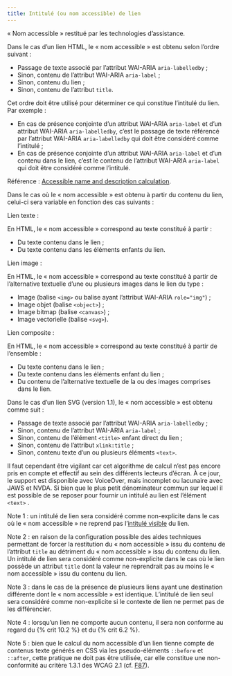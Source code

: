 ```yaml
---
title: Intitulé (ou nom accessible) de lien
---
```


« Nom accessible » restitué par les technologies d’assistance.

Dans le cas d’un lien HTML, le « nom accessible » est obtenu selon l’ordre
suivant :

- Passage de texte associé par l’attribut WAI-ARIA `aria-labelledby` ;
- Sinon, contenu de l’attribut WAI-ARIA `aria-label` ;
- Sinon, contenu du lien ;
- Sinon, contenu de l’attribut `title`.

Cet ordre doit être utilisé pour déterminer ce qui constitue l’intitulé du
lien. Par exemple :

- En cas de présence conjointe d’un attribut WAI-ARIA `aria-label` et d’un attribut WAI-ARIA `aria-labelledby`, c’est le passage de texte référencé par l’attribut WAI-ARIA `aria-labelledby` qui doit être considéré comme l’intitulé ;
- En cas de présence conjointe d’un attribut WAI-ARIA `aria-label` et d’un contenu dans le lien, c’est le contenu de l’attribut WAI-ARIA `aria-label` qui doit être considéré comme l’intitulé.

Référence : <span lang="en">[Accessible name and description
calculation](https://www.w3.org/TR/accname-1.1/)</span>.

Dans le cas où le « nom accessible » est obtenu à partir du contenu du lien,
celui-ci sera variable en fonction des cas suivants :

Lien texte :

En HTML, le « nom accessible » correspond au texte constitué à partir :

- Du texte contenu dans le lien ;
- Du texte contenu dans les éléments enfants du lien.

Lien image :

En HTML, le « nom accessible » correspond au texte constitué à partir de
l’alternative textuelle d’une ou plusieurs images dans le lien du type :

- Image (balise `<img>` ou balise ayant l’attribut WAI-ARIA `role="img"`) ;
- Image objet (balise `<object>`) ;
- Image bitmap (balise `<canvas>`) ;
- Image vectorielle (balise `<svg>`).

Lien composite :

En HTML, le « nom accessible » correspond au texte constitué à partir de
l’ensemble :

- Du texte contenu dans le lien ;
- Du texte contenu dans les éléments enfant du lien ;
- Du contenu de l’alternative textuelle de la ou des images comprises dans le lien.

Dans le cas d’un lien SVG (version 1.1), le « nom accessible » est obtenu
comme suit :

- Passage de texte associé par l’attribut WAI-ARIA `aria-labelledby` ;
- Sinon, contenu de l’attribut WAI-ARIA `aria-label` ;
- Sinon, contenu de l’élément `<title>` enfant direct du lien ;
- Sinon, contenu de l’attribut `xlink:title` ;
- Sinon, contenu texte d’un ou plusieurs éléments `<text>`.

Il faut cependant être vigilant car cet algorithme de calcul n’est pas encore
pris en compte et effectif au sein des différents lecteurs d’écran. À ce jour,
le support est disponible avec VoiceOver, mais incomplet ou lacunaire avec
JAWS et NVDA. Si bien que le plus petit dénominateur commun sur lequel il est
possible de se reposer pour fournir un intitulé au lien est l’élément `<text>`
.

Note 1 : un intitulé de lien sera considéré comme non-explicite dans le cas où
le « nom accessible » ne reprend pas l’[intitulé visible](#intitule-visible)
du lien.

Note 2 : en raison de la configuration possible des aides techniques
permettant de forcer la restitution du « nom accessible » issu du contenu de
l’attribut `title` au détriment du « nom accessible » issu du contenu du lien.
Un intitulé de lien sera considéré comme non-explicite dans le cas où le lien
possède un attribut `title` dont la valeur ne reprendrait pas au moins le «
nom accessible » issu du contenu du lien.

Note 3 : dans le cas de la présence de plusieurs liens ayant une destination
différente dont le « nom accessible » est identique. L’intitulé de lien seul
sera considéré comme non-explicite si le contexte de lien ne permet pas de les
différencier.

Note 4 : lorsqu’un lien ne comporte aucun contenu, il sera non conforme au
regard du {% crit 10.2 %} et du {% crit 6.2 %}.

Note 5 : bien que le calcul du nom accessible d’un lien tienne compte de
contenus texte générés en CSS via les pseudo-éléments `::before` et `::after`,
cette pratique ne doit pas être utilisée, car elle constitue une non-
conformité au critère 1.3.1 des WCAG 2.1 (cf.
[F87](https://www.w3.org/WAI/WCAG21/Techniques/failures/F87)).

